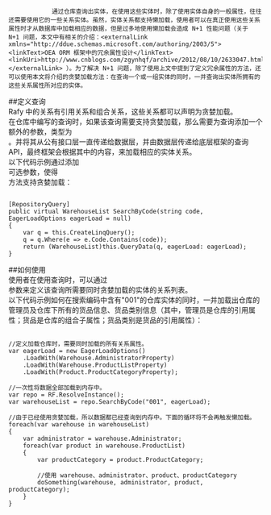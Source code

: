 ﻿
                通过仓库查询出实体，在使用这些实体时，除了使用实体自身的一般属性，往往还需要使用它的一些关系实体。虽然，实体关系都支持懒加载，使用者可以在真正使用这些关系属性时才从数据库中加载相应的数据，但是过多地使用懒加载会造成 N+1 性能问题（关于 N+1 问题，本文中有相关的介绍：<externalLink xmlns="http://ddue.schemas.microsoft.com/authoring/2003/5"><linkText>OEA ORM 框架中的冗余属性设计</linkText><linkUri>http://www.cnblogs.com/zgynhqf/archive/2012/08/10/2633047.html</linkUri></externalLink> ）。为了解决 N+1 问题，除了使用上文中提到了定义冗余属性的方法，还可以使用本文将介绍的贪婪加载方法：在查询一个或一组实体的同时，一并查询出实体所拥有的这些关系属性所对应的实体。
              

##定义查询  
Rafy 中的关系有引用关系和组合关系，这些关系都可以声明为贪婪加载。  
在仓库中编写的查询时，如果该查询需要支持贪婪加载，那么需要为查询添加一个额外的参数，类型为  
。并将其从公有接口层一直传递给数据层，并由数据层传递给底层框架的查询 API，最终框架会根据其中的内容，来加载相应的实体关系。  
以下代码示例通过添加  
可选参数，使得  
方法支持贪婪加载：  
<pre><code class="cs">  
[RepositoryQuery]
public virtual WarehouseList SearchByCode(string code, EagerLoadOptions eagerLoad = null)
{
    var q = this.CreateLinqQuery();
    q = q.Where(e => e.Code.Contains(code));
    return (WarehouseList)this.QueryData(q, eagerLoad: eagerLoad);
}  
</code></pre>  

##如何使用  
使用者在使用查询时，可以通过  
参数来定义该查询所需要同时贪婪加载的实体的关系列表。  
以下代码示例如何在搜索编码中含有"001"的仓库实体的同时，一并加载出仓库的管理员及仓库下所有的货品信息、货品类别信息（其中，管理员是仓库的引用属性；货品是仓库的组合子属性；货品类别是货品的引用属性）：  
<pre><code class="cs">  
//定义加载仓库时，需要同时加载的所有关系属性。
var eagerLoad = new EagerLoadOptions()
    .LoadWith(Warehouse.AdministratorProperty)
    .LoadWith(Warehouse.ProductListProperty)
    .LoadWith(Product.ProductCategoryProperty);

//一次性将数据全部加载到内存中。
var repo = RF.ResolveInstance<WarehouseRepository>();
var warehouseList = repo.SearchByCode("001", eagerLoad);

//由于已经使用贪婪加载，所以数据都已经查询到内存中。下面的循环将不会再触发懒加载。
foreach(var warehouse in warehouseList)
{
    var administrator = warehouse.Administrator;
    foreach(var product in warehouse.ProductList)
    {
        var productCategory = product.ProductCategory;
        
        //使用 warehouse、administrator、product、productCategory
        doSomething(warehouse, administrator, product, productCategory);
    }
}
  
</code></pre>  
